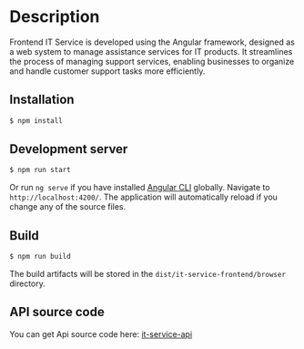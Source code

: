 # Description

Frontend IT Service is developed using the Angular framework, designed as a web system to manage assistance services for IT products. It streamlines the process of managing support services, enabling businesses to organize and handle customer support tasks more efficiently.

## Installation

```bash
$ npm install
```

## Development server

```bash
$ npm run start
```
Or run `ng serve` if you have installed [Angular CLI](https://angular.dev/tools/cli/setup-local#install-the-angular-cli) globally. Navigate to `http://localhost:4200/`. The application will automatically reload if you change any of the source files.

## Build

```bash
$ npm run build
```

The build artifacts will be stored in the `dist/it-service-frontend/browser` directory.

## API source code

You can get Api source code here: [it-service-api](https://github.com/kurtiseni/it-service-api)
